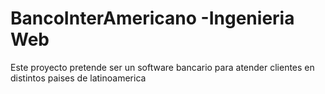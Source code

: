 # BancoInterAmericano -Ingenieria Web
Este proyecto pretende ser un software bancario para atender clientes en distintos paises de latinoamerica
